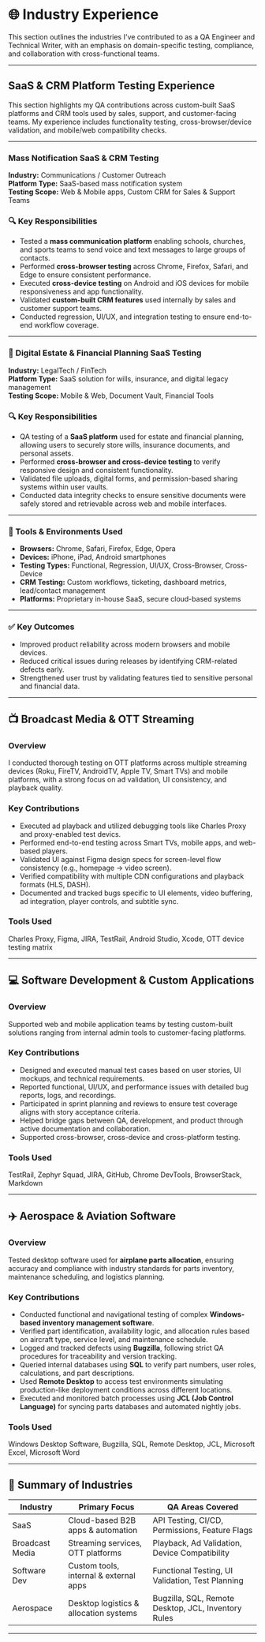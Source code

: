 # 🌐 Industry Experience

This section outlines the industries I've contributed to as a QA Engineer and Technical Writer, with an emphasis on domain-specific testing, compliance, and collaboration with cross-functional teams.

---

## SaaS & CRM Platform Testing Experience

This section highlights my QA contributions across custom-built SaaS platforms and CRM tools used by sales, support, and customer-facing teams. My experience includes functionality testing, cross-browser/device validation, and mobile/web compatibility checks.

---

### Mass Notification SaaS & CRM Testing

**Industry:** Communications / Customer Outreach  
**Platform Type:** SaaS-based mass notification system  
**Testing Scope:** Web & Mobile apps, Custom CRM for Sales & Support Teams

### 🔍 Key Responsibilities
- Tested a **mass communication platform** enabling schools, churches, and sports teams to send voice and text messages to large groups of contacts.
- Performed **cross-browser testing** across Chrome, Firefox, Safari, and Edge to ensure consistent performance.
- Executed **cross-device testing** on Android and iOS devices for mobile responsiveness and app functionality.
- Validated **custom-built CRM features** used internally by sales and customer support teams.
- Conducted regression, UI/UX, and integration testing to ensure end-to-end workflow coverage.

---

### 📍 Digital Estate & Financial Planning SaaS Testing

**Industry:** LegalTech / FinTech  
**Platform Type:** SaaS solution for wills, insurance, and digital legacy management  
**Testing Scope:** Mobile & Web, Document Vault, Financial Tools

### 🔍 Key Responsibilities
- QA testing of a **SaaS platform** used for estate and financial planning, allowing users to securely store wills, insurance documents, and personal assets.
- Performed **cross-browser and cross-device testing** to verify responsive design and consistent functionality.
- Validated file uploads, digital forms, and permission-based sharing systems within user vaults.
- Conducted data integrity checks to ensure sensitive documents were safely stored and retrievable across web and mobile interfaces.

---

### 🧰 Tools & Environments Used

- **Browsers:** Chrome, Safari, Firefox, Edge, Opera  
- **Devices:** iPhone, iPad, Android smartphones  
- **Testing Types:** Functional, Regression, UI/UX, Cross-Browser, Cross-Device  
- **CRM Testing:** Custom workflows, ticketing, dashboard metrics, lead/contact management  
- **Platforms:** Proprietary in-house SaaS, secure cloud-based systems  

---

### ✅ Key Outcomes

- Improved product reliability across modern browsers and mobile devices.
- Reduced critical issues during releases by identifying CRM-related defects early.
- Strengthened user trust by validating features tied to sensitive personal and financial data.

---

## 📺 Broadcast Media & OTT Streaming

### Overview
I conducted thorough testing on OTT platforms across multiple streaming devices (Roku, FireTV, AndroidTV, Apple TV, Smart TVs) and mobile platforms, with a strong focus on ad validation, UI consistency, and playback quality.

### Key Contributions
- Executed ad playback and utilized debugging tools like Charles Proxy and proxy-enabled test devics.
- Performed end-to-end testing across Smart TVs, mobile apps, and web-based players.
- Validated UI against Figma design specs for screen-level flow consistency (e.g., homepage → video screen).
- Verified compatibility with multiple CDN configurations and playback formats (HLS, DASH).
- Documented and tracked bugs specific to UI elements, video buffering, ad integration, player controls, and subtitle sync.

### Tools Used
Charles Proxy, Figma, JIRA, TestRail, Android Studio, Xcode, OTT device testing matrix

---

## 💻 Software Development & Custom Applications

### Overview
Supported web and mobile application teams by testing custom-built solutions ranging from internal admin tools to customer-facing platforms.

### Key Contributions
- Designed and executed manual test cases based on user stories, UI mockups, and technical requirements.
- Reported functional, UI/UX, and performance issues with detailed bug reports, logs, and recordings.
- Participated in sprint planning and reviews to ensure test coverage aligns with story acceptance criteria.
- Helped bridge gaps between QA, development, and product through active documentation and collaboration.
- Supported cross-browser, cross-device and cross-platform testing.
  
### Tools Used
TestRail, Zephyr Squad, JIRA, GitHub, Chrome DevTools, BrowserStack, Markdown

---
## ✈️ Aerospace & Aviation Software

### Overview
Tested desktop software used for **airplane parts allocation**, ensuring accuracy and compliance with industry standards for parts inventory, maintenance scheduling, and logistics planning.

### Key Contributions
- Conducted functional and navigational testing of complex **Windows-based inventory management software**.
- Verified part identification, availability logic, and allocation rules based on aircraft type, service level, and maintenance schedule.
- Logged and tracked defects using **Bugzilla**, following strict QA procedures for traceability and version tracking.
- Queried internal databases using **SQL** to verify part numbers, user roles, calculations, and part descriptions.
- Used **Remote Desktop** to access test environments simulating production-like deployment conditions across different locations.
- Executed and monitored batch processes using **JCL (Job Control Language)** for syncing parts databases and automated nightly jobs.

### Tools Used
Windows Desktop Software, Bugzilla, SQL, Remote Desktop, JCL, Microsoft Excel, Microsoft Word

---

## 🎯 Summary of Industries

| Industry             | Primary Focus                              | QA Areas Covered                                      |
|----------------------|--------------------------------------------|--------------------------------------------------------|
| SaaS                 | Cloud-based B2B apps & automation          | API Testing, CI/CD, Permissions, Feature Flags         |
| Broadcast Media      | Streaming services, OTT platforms          | Playback, Ad Validation, Device Compatibility          |
| Software Dev         | Custom tools, internal & external apps     | Functional Testing, UI Validation, Test Planning       |
| Aerospace            | Desktop logistics & allocation systems     | Bugzilla, SQL, Remote Desktop, JCL, Inventory Rules    |
---
